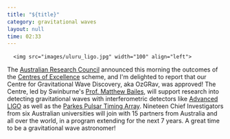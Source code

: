 ```yaml
---
title: "${title}"
category: gravitational waves
layout: null
time: 02:33
---
```

<!-- converted from blosxom format post by dkg 22.1.2022 -->
      <img src="images/uluru_ligo.jpg" width="100" align="left">
The <a href="http://arc.gov.au">Australian Research Council</a> announced
this morning the outcomes of the 
<a href="http://www.arc.gov.au/arc-centres-excellence">Centres of Excellence</a>
scheme, and I'm delighted to report that our Centre for Gravitational Wave
Discovery, aka OzGRav, was approved! The Centre, led by Swinburne's 
<a href="http://astronomy.swin.edu.au/staff/mbailes.html">Prof. Matthew Bailes</a>,
will support research into detecting gravitational waves with interferometric
detectors like <a href="http://www.ligo.org">Advanced LIGO</a> as well as
the <a href="http://www.atnf.csiro.au/research/pulsar/ppta">Parkes Pulsar Timing Array</a>. Nineteen Chief Investigators from six Australian universities will
join with 15 partners from Australia and all over the world, in a program
extending for the next 7 years. A great time to be a gravitational wave astronomer!
